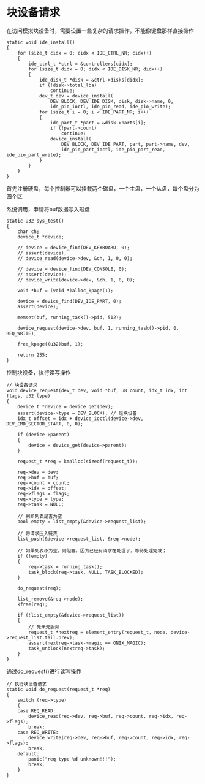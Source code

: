 # 块设备请求
在访问模拟块设备时，需要设置一些复杂的请求操作，不能像键盘那样直接操作

    static void ide_install()
    {
        for (size_t cidx = 0; cidx < IDE_CTRL_NR; cidx++)
        {
            ide_ctrl_t *ctrl = &controllers[cidx];
            for (size_t didx = 0; didx < IDE_DISK_NR; didx++)
            {
                ide_disk_t *disk = &ctrl->disks[didx];
                if (!disk->total_lba)
                    continue;
                dev_t dev = device_install(
                    DEV_BLOCK, DEV_IDE_DISK, disk, disk->name, 0,
                    ide_pio_ioctl, ide_pio_read, ide_pio_write);
                for (size_t i = 0; i < IDE_PART_NR; i++)
                {
                    ide_part_t *part = &disk->parts[i];
                    if (!part->count)
                        continue;
                    device_install(
                        DEV_BLOCK, DEV_IDE_PART, part, part->name, dev,
                        ide_pio_part_ioctl, ide_pio_part_read, ide_pio_part_write);
                }
            }
        }
    }

首先注册硬盘，每个控制器可以挂载两个磁盘，一个主盘，一个从盘，每个盘分为四个区

系统调用，申请将buf数据写入磁盘

    static u32 sys_test()
    {
        char ch;
        device_t *device;

        // device = device_find(DEV_KEYBOARD, 0);
        // assert(device);
        // device_read(device->dev, &ch, 1, 0, 0);

        // device = device_find(DEV_CONSOLE, 0);
        // assert(device);
        // device_write(device->dev, &ch, 1, 0, 0);

        void *buf = (void *)alloc_kpage(1);

        device = device_find(DEV_IDE_PART, 0);
        assert(device);

        memset(buf, running_task()->pid, 512);

        device_request(device->dev, buf, 1, running_task()->pid, 0, REQ_WRITE);

        free_kpage((u32)buf, 1);

        return 255;
    }

控制块设备，执行读写操作

    // 块设备请求
    void device_request(dev_t dev, void *buf, u8 count, idx_t idx, int flags, u32 type)
    {
        device_t *device = device_get(dev);
        assert(device->type = DEV_BLOCK); // 是块设备
        idx_t offset = idx + device_ioctl(device->dev, DEV_CMD_SECTOR_START, 0, 0);

        if (device->parent)
        {
            device = device_get(device->parent);
        }

        request_t *req = kmalloc(sizeof(request_t));

        req->dev = dev;
        req->buf = buf;
        req->count = count;
        req->idx = offset;
        req->flags = flags;
        req->type = type;
        req->task = NULL;

        // 判断列表是否为空
        bool empty = list_empty(&device->request_list);

        // 将请求压入链表
        list_push(&device->request_list, &req->node);

        // 如果列表不为空，则阻塞，因为已经有请求在处理了，等待处理完成；
        if (!empty)
        {
            req->task = running_task();
            task_block(req->task, NULL, TASK_BLOCKED);
        }

        do_request(req);

        list_remove(&req->node);
        kfree(req);

        if (!list_empty(&device->request_list))
        {
            // 先来先服务
            request_t *nextreq = element_entry(request_t, node, device->request_list.tail.prev);
            assert(nextreq->task->magic == ONIX_MAGIC);
            task_unblock(nextreq->task);
        }
    }

通过do_request()进行读写操作

    // 执行块设备请求
    static void do_request(request_t *req)
    {
        switch (req->type)
        {
        case REQ_READ:
            device_read(req->dev, req->buf, req->count, req->idx, req->flags);
            break;
        case REQ_WRITE:
            device_write(req->dev, req->buf, req->count, req->idx, req->flags);
            break;
        default:
            panic("req type %d unknown!!!");
            break;
        }
    }
